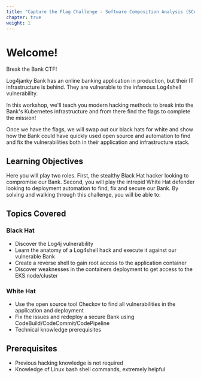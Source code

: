 ```yaml
---
title: "Capture the Flag Challenge - Software Composition Analysis (SCA)"
chapter: true
weight: 1
---
```


# Welcome!


Break the Bank CTF!

Log4janky Bank has an online banking application in production, but their IT infrastructure is behind. They are vulnerable to the infamous Log4shell vulnerability.

In this workshop, we'll teach you modern hacking methods to break into the Bank's Kubernetes infrastructure and from there find the flags to complete the mission!

Once we have the flags, we will swap out our black hats for white and show how the Bank could have quickly used open source and automation to find and fix the vulnerabilities both in their application and infrastructure stack.

## Learning Objectives

Here you will play two roles. First, the stealthy Black Hat hacker looking to compromise our Bank. Second, you will play the intrepid White Hat defender looking to deployment automation to find, fix and secure our Bank. By solving and walking through this challenge, you will be able to:

## Topics Covered

### Black Hat
 - Discover the Log4j vulnerability
 - Learn the anatomy of a Log4shell hack and execute it against our vulnerable Bank
 - Create a reverse shell to gain root access to the application container
 - Discover weaknesses in the containers deployment to get access to the EKS node/cluster

### White Hat
 - Use the open source tool Checkov to find all vulnerabilities in the application and deployment
 - Fix the issues and redeploy a secure Bank using CodeBuild/CodeCommit/CodePipeline
 - Technical knowledge prerequisites
 
## Prerequisites
 - Previous hacking knowledge is not required
 - Knowledge of Linux bash shell commands, extremely helpful
